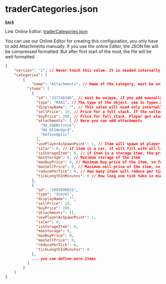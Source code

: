 # traderCategories.json

[**`back`**](../Readme.md)

Link Online Editor: [traderCategories.json](https://tools.dayz-life.net/category-editor/add-items)

You can use our Online Editor for creating this configuration, you only have to add Attachments manually. If you use the online Editor, the JSON file will be compressed formatted. But after first start of the mod, the file will be well formatted

````json lines
{
    "version": "2", // Never touch this value. It is needed internally
    "categories": [
        {
            "name": "Attachments", // Name of the category, must be unique
          "items": [
            {
              "id": "337748106", // must be unique, if you add manually an item, you can set an empty value like "", the mod will automatically assign a value. Never change this value.
              "type": "M4A1", // The type of the object, see in types.xml
              "displayName": "", // This value will used only internally. Leave it blank 
              "sellPrice": 10, // Price for a full stack. If the seller has only the half stack, he will get the half price.
              "buyPrice": 200, // Price for full stack. Player get always a full stack from trader.
              "attachments": [ // Here you can add attachments
                "M4_CQBBttstck",
                "M4_RISHndgrd",
                "ReflexOptic"
              ],
              "usePlayerAsSpawnPoint": 1, // Item will spawn at player  1 = On 0 = Off
              "isCar": 0, // if item is a car, it will fill with all liquids  1 = On 0 = Off
              "isStorageItem": 0, // if item is a storage item, the price will be calculated dynamically on storage level  1 = On 0 = Off
              "maxStorage": 0, // Maximum storage of the item
              "maxBuyPrice": 0, // Maximum buy price of the item, so fewer items in store, so higher the price
              "maxSellPrice": 0, // Maximum sell price of the item, so fewer items in store, so higher the price
              "reducePerTick": 0, // How many items will reduce per tick, if the value is negative, the item will increase
              "tickLengthInMinutes": 0 // How long one tick take in minutes
            },
            {
              "id": "1097690621",
              "type": "Shovel",
              "displayName": "",
              "sellPrice": 10,
              "buyPrice": 200,
              "attachments": [],
              "usePlayerAsSpawnPoint": 1,
              "isCar": 0,
              "isStorageItem": 0,
              "maxStorage": 0,
              "maxBuyPrice": 0,
              "maxSellPrice": 0,
              "reducePerTick": 0,
              "tickLengthInMinutes": 0
            },
            ... you can define more items
          ]
        }
    ]
}
````